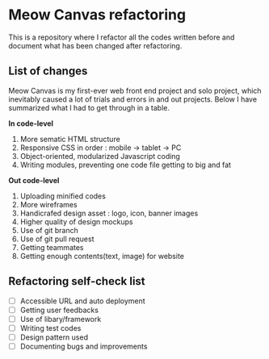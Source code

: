 # Meow Canvas refactoring
This is a repository where I refactor all the codes written before and document what has been changed after refactoring. 

## List of changes
Meow Canvas is my first-ever web front end project and solo project, which inevitably caused a lot of trials and errors in and out projects. Below I have summarized what I had to get through in a table. 


<strong>In code-level</strong>
<ol>
  <li>More sematic HTML structure</li>
  <li>Responsive CSS in order : mobile -> tablet -> PC </li>
  <li>Object-oriented, modularized Javascript coding</li>
  <li>Writing modules, preventing one code file getting to big and fat</li>
</ol>

<strong>Out code-level</strong>
<ol>
  <li>Uploading minified codes</li>
  <li>More wireframes</li>
  <li>Handicrafed design asset : logo, icon, banner images</li>
  <li>Higher quality of design mockups</li>
  <li>Use of git branch</li>
  <li>Use of git pull request</li>
  <li>Getting teammates</li>
  <li>Getting enough contents(text, image) for website</li>
</ol>

## Refactoring self-check list
- [ ] Accessible URL and auto deployment
- [ ] Getting user feedbacks
- [ ] Use of libary/framework
- [ ] Writing test codes
- [ ] Design pattern used
- [ ] Documenting bugs and improvements
